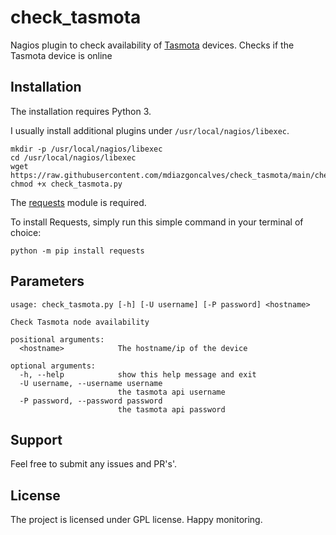 # check_tasmota


Nagios plugin to check availability of [Tasmota](https://tasmota.github.io/docs/) devices. Checks if the Tasmota device is online

## Installation

The installation requires Python 3.

I usually install additional plugins under `/usr/local/nagios/libexec`.

```
mkdir -p /usr/local/nagios/libexec
cd /usr/local/nagios/libexec
wget https://raw.githubusercontent.com/mdiazgoncalves/check_tasmota/main/check_tasmota.py
chmod +x check_tasmota.py
```

The [requests](https://github.com/psf/requests) module is required.

To install Requests, simply run this simple command in your terminal of choice:

```
python -m pip install requests
```

## Parameters

```
usage: check_tasmota.py [-h] [-U username] [-P password] <hostname>

Check Tasmota node availability

positional arguments:
  <hostname>            The hostname/ip of the device

optional arguments:
  -h, --help            show this help message and exit
  -U username, --username username
                        the tasmota api username
  -P password, --password password
                        the tasmota api password

```

## Support

Feel free to submit any issues and PR's'.

## License

The project is licensed under GPL license. Happy monitoring.
